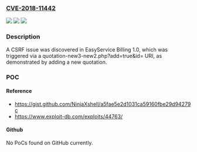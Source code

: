 ### [CVE-2018-11442](https://cve.mitre.org/cgi-bin/cvename.cgi?name=CVE-2018-11442)
![](https://img.shields.io/static/v1?label=Product&message=n%2Fa&color=blue)
![](https://img.shields.io/static/v1?label=Version&message=n%2Fa&color=blue)
![](https://img.shields.io/static/v1?label=Vulnerability&message=n%2Fa&color=brighgreen)

### Description

A CSRF issue was discovered in EasyService Billing 1.0, which was triggered via a quotation-new3-new2.php?add=true&id= URI, as demonstrated by adding a new quotation.

### POC

#### Reference
- https://gist.github.com/NinjaXshell/a5fae5e2d1031ca59160fbe29d94279c
- https://www.exploit-db.com/exploits/44763/

#### Github
No PoCs found on GitHub currently.

